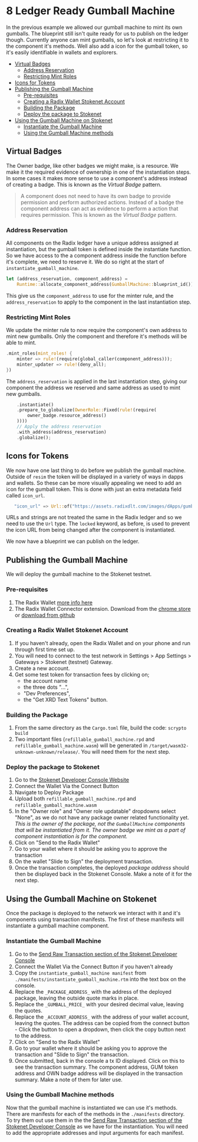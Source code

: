 # 8 Ledger Ready Gumball Machine

In the previous example we allowed our gumball machine to mint its own gumballs.
The blueprint still isn't quite ready for us to publish on the ledger though.
Currently anyone can mint gumballs, so let's look at restricting it to the
component it's methods. Well also add a icon for the gumball token, so it's
easily identifiable in wallets and explorers.

- [Virtual Badges](#virtual-badges)
  - [Address Reservation](#address-reservation)
  - [Restricting Mint Roles](#restricting-mint-roles)
- [Icons for Tokens](#icons-for-tokens)
- [Publishing the Gumball Machine](#publishing-the-gumball-machine)
  - [Pre-requisites](#pre-requisites)
  - [Creating a Radix Wallet Stokenet Account](#creating-a-radix-wallet-stokenet-account)
  - [Building the Package](#building-the-package)
  - [Deploy the package to Stokenet](#deploy-the-package-to-stokenet)
- [Using the Gumball Machine on Stokenet](#using-the-gumball-machine-on-stokenet)
  - [Instantiate the Gumball Machine](#instantiate-the-gumball-machine)
  - [Using the Gumball Machine methods](#using-the-gumball-machine-methods)

## Virtual Badges

The Owner badge, like other badges we might make, is a resource. We make it the
required evidence of ownership in one of the instantiation steps. In some cases
it makes more sense to use a component's address instead of creating a badge.
This is known as the _Virtual Badge_ pattern.

> A component does not need to have its own badge to provide permission and
> perform authorized actions. Instead of a badge the component address can act
> as evidence to perform a action that requires permission. This is known as the
> _Virtual Badge_ pattern.

### Address Reservation

All components on the Radix ledger have a unique address assigned at
instantiation, but the gumball token is defined inside the instantiate function.
So we have access to the a component address inside the function before it's
complete, we need to reserve it. We do so right at the start of
`instantiate_gumball_machine`.

```rust
let (address_reservation, component_address) =
    Runtime::allocate_component_address(GumballMachine::blueprint_id());
```

This give us the `component_address` to use for the minter rule, and the
`address_reservation` to apply to the component in the last instantiation step.

### Restricting Mint Roles

We update the minter rule to now require the component's own address to mint new
gumballs. Only the component and therefore it's methods will be able to mint.

```rust
.mint_roles(mint_roles! {
    minter => rule!(require(global_caller(component_address)));
    minter_updater => rule!(deny_all);
})
```

The `address_reservation` is applied in the last instantiation step, giving our
component the address we reserved and same address as used to mint new gumballs.

```rust
    .instantiate()
    .prepare_to_globalize(OwnerRole::Fixed(rule!(require(
        owner_badge.resource_address()
    ))))
    // Apply the address reservation
    .with_address(address_reservation)
    .globalize();
```

## Icons for Tokens

We now have one last thing to do before we publish the gumball machine. Outside
of `resim` the token will be displayed in a variety of ways in dapps and
wallets. So these can be more visually appealing we need to add an icon for the
gumball token. This is done with just an extra metadata field called `icon_url`.

```rust
   "icon_url" => Url::of("https://assets.radixdlt.com/images/dApps/gumball_club/gumball-token-yellow-256x256.png"), locked;
```

URLs and strings are not treated the same in the Radix ledger and so we need to
use the `Url` type. The `locked` keyword, as before, is used to prevent the icon
URL from being changed after the component is instantiated.

We now have a blueprint we can publish on the ledger.

## Publishing the Gumball Machine

We will deploy the gumball machine to the Stokenet testnet.

### Pre-requisites

1. The Radix Wallet
   [more info here](https://docs.radixdlt.com/docs/radix-wallet-overview)
2. The Radix Wallet Connector extension. Download from the
   [chrome store](https://chromewebstore.google.com/detail/radix-wallet-connector/bfeplaecgkoeckiidkgkmlllfbaeplgm)
   or [download from github](https://github.com/radixdlt/connector-extension/)

### Creating a Radix Wallet Stokenet Account

1. If you haven't already, open the Radix Wallet and on your phone and run
   through first time set up.
2. You will need to connect to the test network in Settings > App Settings >
   Gateways > Stokenet (testnet) Gateway.
3. Create a new account.
4. Get some test token for transaction fees by clicking on;
   - the account name
   - the three dots "...",
   - "Dev Preferences",
   - the "Get XRD Text Tokens" button.

### Building the Package

1. From the same directory as the `Cargo.toml` file, build the code:
   `scrypto build`
2. Two important files (`refillable_gumball_machine.rpd` and
   `refillable_gumball_machine.wasm`) will be generated in
   `/target/wasm32-unknown-unknown/release/`. You will need them for the next
   step.

### Deploy the package to Stokenet

1. Go to the
   [Stokenet Developer Console Website](https://stokenet-console.radixdlt.com/deploy-package)
2. Connect the Wallet Via the Connect Button
3. Navigate to Deploy Package
4. Upload both `refillable_gumball_machine.rpd` and
   `refillable_gumball_machine.wasm`
5. In the "Owner role" and "Owner role updatable" dropdowns select "None", as we
   do not have any package owner related functionality yet.  
   _This is the owner of the package, not the `GumballMachine` components that
   will be instantiated from it. The owner badge we mint as a part of component
   instantiation is for the component._
6. Click on "Send to the Radix Wallet"
7. Go to your wallet where it should be asking you to approve the transaction
8. On the wallet "Slide to Sign" the deployment transaction.
9. Once the transaction completes, the deployed _package address_ should then be
   displayed back in the Stokenet Console. Make a note of it for the next step.

## Using the Gumball Machine on Stokenet

Once the package is deployed to the network we interact with it and it's
components using transaction manifests. The first of these manifests will
instantiate a gumball machine component.

### Instantiate the Gumball Machine

1. Go to the
   [Send Raw Transaction section of the Stokenet Developer Console](https://stokenet-console.radixdlt.com/transaction-manifest)
2. Connect the Wallet Via the Connect Button if you haven't already
3. Copy the `instantiate_gumball_machine manifest` from
   `./manifests/instantiate_gumball_machine.rtm` into the text box on the
   console.
4. Replace the `_PACKAGE_ADDRESS_` with the address of the deployed package,
   leaving the outside quote marks in place.
5. Replace the `_GUMBALL_PRICE_` with your desired decimal value, leaving the
   quotes.
6. Replace the `_ACCOUNT_ADDRESS_` with the address of your wallet account,
   leaving the quotes. The address can be copied from the connect button - Click
   the button to open a dropdown, then click the copy button next to the
   address.
7. Click on "Send to the Radix Wallet"
8. Go to your wallet where it should be asking you to approve the transaction
   and "Slide to Sign" the transaction.
9. Once submitted, back in the console a tx ID displayed. Click on this to see
   the transaction summary. The component address, GUM token address and OWN
   badge address will be displayed in the transaction summary. Make a note of
   them for later use.

### Using the Gumball Machine methods

Now that the gumball machine is instantiated we can use it's methods. There are
manifests for each of the methods in the `./manifests` directory. To try them
out use them in the the
[Send Raw Transaction section of the Stokenet Developer Console](https://stokenet-console.radixdlt.com/transaction-manifest)
as we have for the instantiation. You will need to add the appropriate addresses
and input arguments for each manifest.

